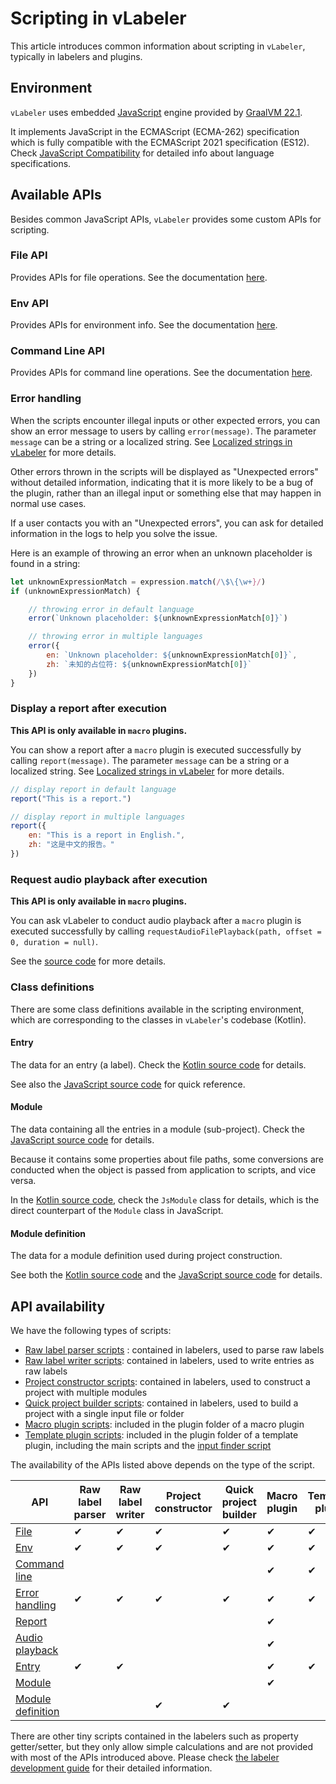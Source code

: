 # Scripting in vLabeler

This article introduces common information about scripting in `vLabeler`, typically in labelers and plugins.

## Environment

`vLabeler` uses embedded [JavaScript](https://developer.mozilla.org/ja/docs/Web/JavaScript) engine provided
by [GraalVM 22.1](https://www.graalvm.org/22.1/reference-manual/js/).

It implements JavaScript in the ECMAScript (ECMA-262) specification which is fully compatible with the ECMAScript 2021
specification (ES12).
Check [JavaScript Compatibility](https://www.graalvm.org/22.1/reference-manual/js/JavaScriptCompatibility/) for detailed
info about language specifications.

## Available APIs

Besides common JavaScript APIs, `vLabeler` provides some custom APIs for scripting.

### File API

Provides APIs for file operations. See the documentation [here](../docs/file-api.md).

### Env API

Provides APIs for environment info. See the documentation [here](../docs/env-api.md).

### Command Line API

Provides APIs for command line operations. See the documentation [here](../docs/command-line-api.md).

### Error handling

When the scripts encounter illegal inputs or other expected errors, you can show an error message to users by
calling `error(message)`.
The parameter `message` can be a string or a localized string.
See [Localized strings in vLabeler](localized-string.md) for more details.

Other errors thrown in the scripts will be displayed as "Unexpected errors" without detailed information, indicating
that it is more likely to be a bug of the plugin, rather than an illegal input or something else that may happen in
normal use cases.

If a user contacts you with an "Unexpected errors", you can ask for detailed information in the logs to help you solve
the issue.

Here is an example of throwing an error when an unknown placeholder is found in a string:

```javascript
let unknownExpressionMatch = expression.match(/\$\{\w+}/)
if (unknownExpressionMatch) {

    // throwing error in default language 
    error(`Unknown placeholder: ${unknownExpressionMatch[0]}`)

    // throwing error in multiple languages
    error({
        en: `Unknown placeholder: ${unknownExpressionMatch[0]}`,
        zh: `未知的占位符: ${unknownExpressionMatch[0]}`
    })
}
```

### Display a report after execution

**This API is only available in `macro` plugins.**

You can show a report after a `macro` plugin is executed successfully by calling `report(message)`.
The parameter `message` can be a string or a localized string.
See [Localized strings in vLabeler](localized-string.md) for more details.

```javascript
// display report in default language
report("This is a report.")

// display report in multiple languages
report({
    en: "This is a report in English.",
    zh: "这是中文的报告。"
})
```

### Request audio playback after execution

**This API is only available in `macro` plugins.**

You can ask vLabeler to conduct audio playback after a `macro` plugin is executed successfully by
calling `requestAudioFilePlayback(path, offset = 0, duration = null)`.

See the [source code](../src/jvmMain/resources/js/request_audio_playback.js) for more details.

### Class definitions

There are some class definitions available in the scripting environment, which are corresponding to the classes in
`vLabeler`'s codebase (Kotlin).

#### Entry

The data for an entry (a label).
Check the [Kotlin source code](../src/jvmMain/kotlin/com/sdercolin/vlabeler/model/Entry.kt) for details.

See also the [JavaScript source code](../src/jvmMain/resources/js/class_entry.js) for quick reference.

#### Module

The data containing all the entries in a module (sub-project).
Check the [JavaScript source code](../src/jvmMain/resources/js/class_module.js) for details.

Because it contains some properties about file paths, some conversions are conducted when the object is passed from
application to scripts, and vice versa.

In the [Kotlin source code](../src/jvmMain/kotlin/com/sdercolin/vlabeler/model/Module.kt), check the `JsModule` class
for details, which is the direct counterpart of the `Module` class in JavaScript.

#### Module definition

The data for a module definition used during project construction.

See both the [Kotlin source code](../src/jvmMain/kotlin/com/sdercolin/vlabeler/model/ModuleDefinition.kt) and
the [JavaScript source code](../src/jvmMain/resources/js/module_definition.js) for details.

## API availability

We have the following types of scripts:

- [Raw label parser scripts](labeler-development.md#parsing-raw-labels) : contained in labelers, used to parse raw
  labels
- [Raw label writer scripts](labeler-development.md#writing-raw-labels): contained in labelers, used to write entries as
  raw labels
- [Project constructor scripts](labeler-development.md#constructing-a-project): contained in labelers, used to construct
  a
  project with multiple modules
- [Quick project builder scripts](labeler-development.md#quick-project-builder): contained in labelers, used to build a
  project with a single input file or folder
- [Macro plugin scripts](plugin-development.md#batch-edit-macro-scripts): included in the plugin folder of a macro
  plugin
- [Template plugin scripts](plugin-development.md#template-generation-scripts): included in the plugin folder of a
  template plugin, including the main scripts and
  the [input finder script](plugin-development.md#dynamic-input-file-retrieval)

The availability of the APIs listed above depends on the type of the script.

| API                                                       | Raw label parser | Raw label writer | Project constructor | Quick project builder | Macro plugin | Template plugin |
|-----------------------------------------------------------|------------------|------------------|---------------------|-----------------------|--------------|-----------------|
| [File](#file-api)                                         | ✔                | ✔                | ✔                   | ✔                     | ✔            | ✔               |
| [Env](#env-api)                                           | ✔                | ✔                | ✔                   | ✔                     | ✔            | ✔               |
| [Command line](#command-line-api)                         |                  |                  |                     |                       | ✔            | ✔               |
| [Error handling](#error-handling)                         | ✔                | ✔                | ✔                   | ✔                     | ✔            | ✔               |
| [Report](#display-a-report-after-execution)               |                  |                  |                     |                       | ✔            |                 |
| [Audio playback](#request-audio-playback-after-execution) |                  |                  |                     |                       | ✔            |                 |
| [Entry](#entry)                                           | ✔                | ✔                |                     |                       | ✔            | ✔               |
| [Module](#module)                                         |                  |                  |                     |                       | ✔            |                 |
| [Module definition](#module-definition)                   |                  |                  | ✔                   | ✔                     |              |                 |

There are other tiny scripts contained in the labelers such as property getter/setter, but they only allow simple
calculations and are not provided with most of the APIs introduced above. Please
check [the labeler development guide](labeler-development.md) for their detailed information.
